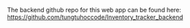 The backend github repo for this web app can be found here: 
https://github.com/tungtuhoccode/Inventory_tracker_backend
